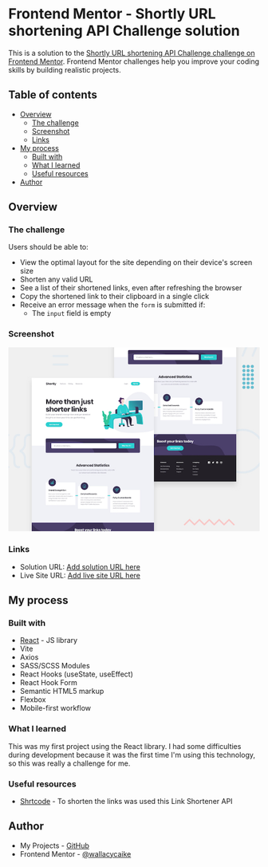 # Frontend Mentor - Shortly URL shortening API Challenge solution

This is a solution to the [Shortly URL shortening API Challenge challenge on Frontend Mentor](https://www.frontendmentor.io/challenges/url-shortening-api-landing-page-2ce3ob-G). Frontend Mentor challenges help you improve your coding skills by building realistic projects.

## Table of contents

- [Overview](#overview)
  - [The challenge](#the-challenge)
  - [Screenshot](#screenshot)
  - [Links](#links)
- [My process](#my-process)
  - [Built with](#built-with)
  - [What I learned](#what-i-learned)
  - [Useful resources](#useful-resources)
- [Author](#author)

## Overview

### The challenge

Users should be able to:

- View the optimal layout for the site depending on their device's screen size
- Shorten any valid URL
- See a list of their shortened links, even after refreshing the browser
- Copy the shortened link to their clipboard in a single click
- Receive an error message when the `form` is submitted if:
  - The `input` field is empty

### Screenshot

![](./design/desktop-preview.jpg)

### Links

- Solution URL: [Add solution URL here](https://your-solution-url.com)
- Live Site URL: [Add live site URL here](https://your-live-site-url.com)

## My process

### Built with

- [React](https://reactjs.org/) - JS library
- Vite
- Axios
- SASS/SCSS Modules
- React Hooks (useState, useEffect)
- React Hook Form
- Semantic HTML5 markup
- Flexbox
- Mobile-first workflow

### What I learned

This was my first project using the React library. I had some difficulties during development because it was the first time I'm using this technology, so this was really a challenge for me.

### Useful resources

- [Shrtcode](https://shrtco.de/) - To shorten the links was used this Link Shortener API

## Author

- My Projects - [GitHub](https://github.com/wallacycaike?tab=repositories)
- Frontend Mentor - [@wallacycaike](https://www.frontendmentor.io/profile/wallacycaike)

